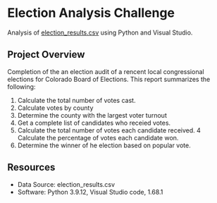 # Election Analysis Challenge

Analysis of [election_results.csv](https://github.com/AjaniBenoit/Election-Analysis-Challenge/blob/main/election_results.csv) using Python and Visual Studio.

## Project Overview 

Completion of the an election audit of a rencent local congressional elections for Colorado Board of Elections. This report summarizes the following:

1. Calculate the total number of votes cast.
2. Calculate votes by county
3. Determine the county with the largest voter turnout
3. Get a complete list of candidates who receied votes. 
3. Calculate the total number of votes each candidate received. 
4 Calculate the percentage of votes each candidate won. 
5. Determine the winner of he election based on popular vote. 

## Resources 
- Data Source: election_results.csv
- Software: Python 3.9.12, Visual Studio code, 1.68.1
